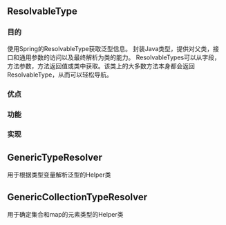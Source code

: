 ## ResolvableType 
### 目的
使用Spring的ResolvableType获取泛型信息。
封装Java类型，提供对父类，接口和通用参数的访问以及最终解析为类的能力。
ResolvableTypes可以从字段，方法参数，方法返回值或类中获取。该类上的大多数方法本身都会返回ResolvableType，从而可以轻松导航。
### 优点
### 功能
### 实现


## GenericTypeResolver
用于根据类型变量解析泛型的Helper类

## GenericCollectionTypeResolver
用于确定集合和map的元素类型的Helper类